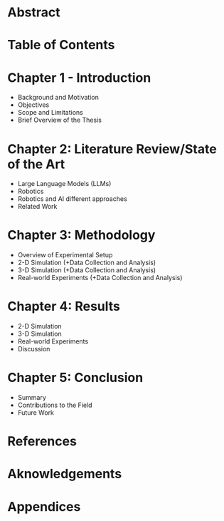 

# Abstract 

# Table of Contents

# Chapter 1 - Introduction
- Background and Motivation
- Objectives
- Scope and Limitations
- Brief Overview of the Thesis

# Chapter 2: Literature Review/State of the Art
- Large Language Models (LLMs)
- Robotics
- Robotics and AI different approaches
- Related Work

# Chapter 3: Methodology
- Overview of Experimental Setup
- 2-D Simulation (+Data Collection and Analysis)
- 3-D Simulation (+Data Collection and Analysis)
- Real-world Experiments (+Data Collection and Analysis)


# Chapter 4: Results
- 2-D Simulation
- 3-D Simulation
- Real-world Experiments
- Discussion


# Chapter 5: Conclusion
- Summary 
- Contributions to the Field
- Future Work

# References

# Aknowledgements

# Appendices